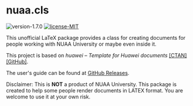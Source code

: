 # nuaa.cls

![version-1.7.0](https://img.shields.io/badge/version-1.7.0-blue)
[![license-MIT](https://img.shields.io/badge/license-MIT-green)](https://github.com/AlumiK/nuaa.cls/blob/main/LICENSE)

This unofficial LaTeX package provides a class for creating documents for people working with NUAA University or maybe even inside it.

This project is based on *huawei – Template for Huawei documents* [[CTAN]](https://ctan.org/pkg/huawei) [[GitHub]](https://github.com/yegor256/huawei.cls).

The user's guide can be found at [GitHub Releases](https://github.com/alumik/nuaa-document/releases).

Disclaimer: This is **NOT** a product of NUAA University. This package is created to help some people render documents in LATEX format. You are welcome to use it at your own risk.
